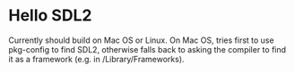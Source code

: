 Hello SDL2
===========

Currently should build on Mac OS or Linux.
On Mac OS, tries first to use pkg-config to find SDL2, otherwise falls back to asking the compiler to find it as a framework (e.g. in /Library/Frameworks).
